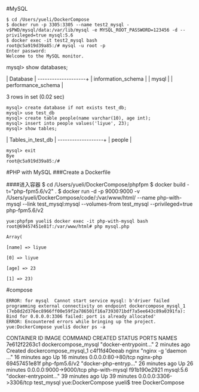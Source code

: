
#MySQL

	$ cd /Users/yueli/DockerCompose 
	$ docker run -p 3305:3305 --name test2_mysql -v$PWD/mysql/data:/var/lib/mysql -e MYSQL_ROOT_PASSWORD=123456 -d --privileged=true mysql:5.6
	$ docker exec -it test2_mysql bash
	root@c5a919d39a85:/# mysql -u root -p
	Enter password: 
	Welcome to the MySQL monitor.  

mysql> show databases;

| Database           |
--------------------+
| information_schema |
| mysql              |
| performance_schema |

3 rows in set (0.02 sec)


	mysql> create database if not exists test_db;
	mysql> use test_db
	mysql> create table people(name varchar(10), age int);
	mysql> insert into people values('liyue', 23);
	mysql> show tables;

| Tables_in_test_db |
-------------------+
| people            |

	mysql> exit
	Bye
	root@c5a919d39a85:/# 




#PHP with MySQL
###Create a Dockerfile


####进入容器
	$ cd /Users/yueli/DockerCompose/phpfpm 
	$ docker build -t="php-fpm5.6/v2" .
	$ docker run -d -p 9000:9000 -v /Users/yueli/DockerCompose/code/:/var/www/html/ --name php-with-mysql --link test_mysql:mysql  --volumes-from test_mysql --privileged=true php-fpm5.6/v2

	yue:phpfpm yueli$ docker exec -it php-with-mysql bash
	root@69457451e81f:/var/www/html# php mysql.php

	Array(

    [name] => liyue
    
    [0] => liyue
    
    [age] => 23
    
    [1] => 23)



#compose



	ERROR: for mysql  Cannot start service mysql: b'driver failed programming external connectivity on endpoint dockercompose_mysql_1 (7eb8d2d376ec8966ff00e59f2a786501f16a7393071bdf7a5ee643c89a0391fa): Bind for 0.0.0.0:3306 failed: port is already allocated'
	ERROR: Encountered errors while bringing up the project.
	yue:DockerCompose yueli$ docker ps -a
CONTAINER ID        IMAGE                 COMMAND                  CREATED             STATUS              PORTS                    NAMES
7e612f2263c1        dockercompose_mysql   "docker-entrypoint..."   2 minutes ago       Created                                      dockercompose_mysql_1
c4f1fd40eeab        nginx                 "nginx -g 'daemon ..."   16 minutes ago      Up 16 minutes       0.0.0.0:80->80/tcp       nginx-php
69457451e81f        php-fpm5.6/v2         "docker-php-entryp..."   26 minutes ago      Up 26 minutes       0.0.0.0:9000->9000/tcp   php-with-mysql
f91b190e2921        mysql:5.6             "docker-entrypoint..."   39 minutes ago      Up 39 minutes       0.0.0.0:3306->3306/tcp   test_mysql
yue:DockerCompose yueli$ tree DockerCompose

